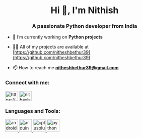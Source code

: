 <h1 align="center">Hi 👋, I'm Nithish</h1>
<h3 align="center">A passionate Python developer from India</h3>

- 🔭 I’m currently working on **Python projects**

- 👨‍💻 All of my projects are available at [https://github.com/nitheshbethur39](https://github.com/nitheshbethur39)

- 📫 How to reach me **nitheshbethur39@gmail.com**

<h3 align="left">Connect with me:</h3>
<p align="left">
<a href="https://linkedin.com/in/https://www.linkedin.com/in/nithish-bm-2aba74128/" target="blank"><img align="center" src="https://cdn.jsdelivr.net/npm/simple-icons@3.0.1/icons/linkedin.svg" alt="https://www.linkedin.com/in/nithish-bm-2aba74128/" height="30" width="40" /></a>
<a href="https://instagram.com/nithesh_bethur" target="blank"><img align="center" src="https://cdn.jsdelivr.net/npm/simple-icons@3.0.1/icons/instagram.svg" alt="nithesh_bethur" height="30" width="40" /></a>
</p>

<h3 align="left">Languages and Tools:</h3>
<p align="left"> <a href="https://developer.android.com" target="_blank"> <img src="https://devicons.github.io/devicon/devicon.git/icons/android/android-original-wordmark.svg" alt="android" width="40" height="40"/> </a> <a href="https://www.arduino.cc/" target="_blank"> <img src="https://cdn.worldvectorlogo.com/logos/arduino-1.svg" alt="arduino" width="40" height="40"/> </a> <a href="https://www.w3schools.com/cpp/" target="_blank"> <img src="https://devicons.github.io/devicon/devicon.git/icons/cplusplus/cplusplus-original.svg" alt="cplusplus" width="40" height="40"/> </a> <a href="https://www.python.org" target="_blank"> <img src="https://devicons.github.io/devicon/devicon.git/icons/python/python-original.svg" alt="python" width="40" height="40"/> </a> </p>

